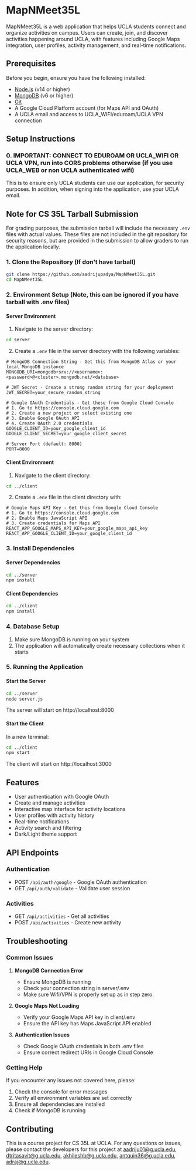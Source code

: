 # MapNMeet35L

MapNMeet35L is a web application that helps UCLA students connect and organize activities on campus. Users can create, join, and discover activities happening around UCLA, with features including Google Maps integration, user profiles, activity management, and real-time notifications.

## Prerequisites

Before you begin, ensure you have the following installed:
- [Node.js](https://nodejs.org/) (v14 or higher)
- [MongoDB](https://www.mongodb.com/try/download/community) (v6 or higher)
- [Git](https://git-scm.com/downloads)
- A Google Cloud Platform account (for Maps API and OAuth)
- A UCLA email and access to UCLA_WIFI/eduroam/UCLA VPN connection

## Setup Instructions

### 0. IMPORTANT: CONNECT TO EDUROAM OR UCLA_WIFI OR UCLA VPN, run into CORS problems otherwise (if you use UCLA_WEB or non UCLA authenticated wifi) 
This is to ensure only UCLA students can use our application, for security purposes. In addition, when signing into the application, use your UCLA email.

## Note for CS 35L Tarball Submission
For grading purposes, the submission tarball will include the necessary `.env` files with actual values. These files are not included in the git repository for security reasons, but are provided in the submission to allow graders to run the application locally.

### 1. Clone the Repository (If don't have tarball)
```bash
git clone https://github.com/aadrijupadya/MapNMeet35L.git
cd MapNMeet35L
```

### 2. Environment Setup (Note, this can be ignored if you have tarball with .env files)

#### Server Environment
1. Navigate to the server directory:
```bash
cd server
```

2. Create a `.env` file in the server directory with the following variables:
```env
# MongoDB Connection String - Get this from MongoDB Atlas or your local MongoDB instance
MONGODB_URI=mongodb+srv://<username>:<password>@<cluster>.mongodb.net/<database>

# JWT Secret - Create a strong random string for your deployment
JWT_SECRET=your_secure_random_string

# Google OAuth Credentials - Get these from Google Cloud Console
# 1. Go to https://console.cloud.google.com
# 2. Create a new project or select existing one
# 3. Enable Google OAuth API
# 4. Create OAuth 2.0 credentials
GOOGLE_CLIENT_ID=your_google_client_id
GOOGLE_CLIENT_SECRET=your_google_client_secret

# Server Port (default: 8000)
PORT=8000
```

#### Client Environment
1. Navigate to the client directory:
```bash
cd ../client
```

2. Create a `.env` file in the client directory with:
```env
# Google Maps API Key - Get this from Google Cloud Console
# 1. Go to https://console.cloud.google.com
# 2. Enable Maps JavaScript API
# 3. Create credentials for Maps API
REACT_APP_GOOGLE_MAPS_API_KEY=your_google_maps_api_key
REACT_APP_GOOGLE_CLIENT_ID=your_google_client_id
```

### 3. Install Dependencies

#### Server Dependencies
```bash
cd ../server
npm install
```

#### Client Dependencies
```bash
cd ../client
npm install
```

### 4. Database Setup
1. Make sure MongoDB is running on your system
2. The application will automatically create necessary collections when it starts

### 5. Running the Application

#### Start the Server
```bash
cd ../server
node server.js
```
The server will start on http://localhost:8000

#### Start the Client
In a new terminal:
```bash
cd ../client
npm start
```
The client will start on http://localhost:3000

## Features
- User authentication with Google OAuth
- Create and manage activities
- Interactive map interface for activity locations
- User profiles with activity history
- Real-time notifications
- Activity search and filtering
- Dark/Light theme support

## API Endpoints

### Authentication
- POST `/api/auth/google` - Google OAuth authentication
- GET `/api/auth/validate` - Validate user session

### Activities
- GET `/api/activities` - Get all activities
- POST `/api/activities` - Create new activity

## Troubleshooting

### Common Issues
1. **MongoDB Connection Error**
   - Ensure MongoDB is running
   - Check your connection string in server/.env
   - Make sure Wifi/VPN is properly set up as in step zero.

2. **Google Maps Not Loading**
   - Verify your Google Maps API key in client/.env
   - Ensure the API key has Maps JavaScript API enabled

3. **Authentication Issues**
   - Check Google OAuth credentials in both .env files
   - Ensure correct redirect URIs in Google Cloud Console

### Getting Help
If you encounter any issues not covered here, please:
1. Check the console for error messages
2. Verify all environment variables are set correctly
3. Ensure all dependencies are installed
4. Check if MongoDB is running

## Contributing
This is a course project for CS 35L at UCLA. For any questions or issues, please contact the developers for this project at aadriju01@g.ucla.edu, 
dtritasavit@g.ucla.edu, akhileshb@g.ucla.edu, antquin36@g.ucla.edu, adraj@g.ucla.edu.



